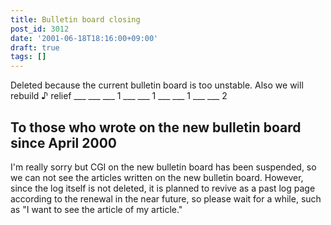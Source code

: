```yaml
---
title: Bulletin board closing
post_id: 3012
date: '2001-06-18T18:16:00+09:00'
draft: true
tags: []
---
```


Deleted because the current bulletin board is too unstable. Also we will rebuild ♪ relief ___ ___ ___ 1 ___ ___ 1 ___ ___ 1 ___ ___ 2

## To those who wrote on the new bulletin board since April 2000

I'm really sorry but CGI on the new bulletin board has been suspended, so we can not see the articles written on the new bulletin board. However, since the log itself is not deleted, it is planned to revive as a past log page according to the renewal in the near future, so please wait for a while, such as "I want to see the article of my article."
